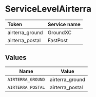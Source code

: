 # ServiceLevelAirterra

|Token | Service name|
|:---|:---|
| airterra_ground | GroundXC|
| airterra_postal | FastPost|



## Values

| Name              | Value             |
| ----------------- | ----------------- |
| `AIRTERRA_GROUND` | airterra_ground   |
| `AIRTERRA_POSTAL` | airterra_postal   |